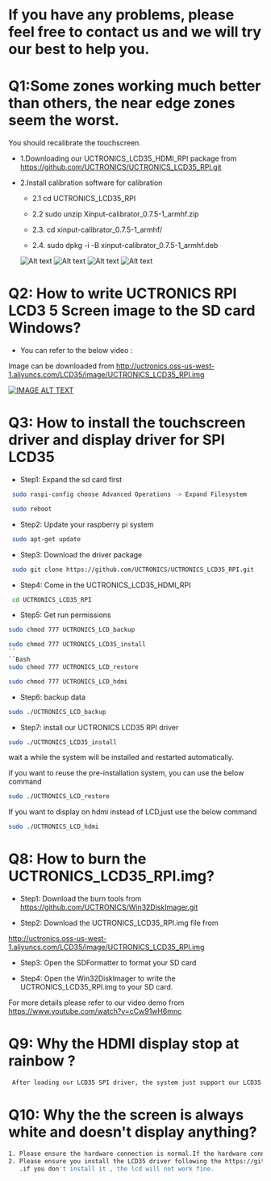 # If you have any problems, please feel free to contact us and we will try our best to help you.

# Q1:Some zones working much better than others, the near edge zones seem the worst.
 
You should recalibrate the touchscreen. 

- 1.Downloading our UCTRONICS_LCD35_HDMI_RPI package from https://github.com/UCTRONICS/UCTRONICS_LCD35_RPI.git

- 2.Install calibration software for calibration

  - 2.1 cd UCTRONICS_LCD35_RPI
  
  - 2.2 sudo unzip Xinput-calibrator_0.7.5-1_armhf.zip
  
  - 2.3. cd xinput-calibrator_0.7.5-1_armhf/
  
  - 2.4. sudo dpkg -i -B xinput-calibrator_0.7.5-1_armhf.deb
  
  ![Alt text](https://github.com/UCTRONICS/UCTRONICS_LCD35_HDMI_RPI/blob/master/image/1.jpeg)
  ![Alt text](https://github.com/UCTRONICS/UCTRONICS_LCD35_HDMI_RPI/blob/master/image/2.jpeg)
  ![Alt text](https://github.com/UCTRONICS/UCTRONICS_LCD35_HDMI_RPI/blob/master/image/3.jpeg)
  ![Alt text](https://github.com/UCTRONICS/UCTRONICS_LCD35_HDMI_RPI/blob/master/image/4.jpeg)
  
 
 # Q2: How to write UCTRONICS RPI LCD3 5 Screen image to the SD card Windows?
 
 - You can refer to the below video :
 
 Image can be downloaded from http://uctronics.oss-us-west-1.aliyuncs.com/LCD35/image/UCTRONICS_LCD35_RPI.img
 
 [![IMAGE ALT TEXT](https://github.com/UCTRONICS/UCTRONICS_LCD35_RPI/blob/master/image/5.jpeg)](https://youtu.be/cCw91wH6mnc "How to write UCTRONICS SPI LCD3 5 Screen image to the SD card Windows The Raspberry Pi Beginners Guide")

# Q3: How to install the touchscreen driver and display driver for SPI LCD35 

- Step1: Expand the sd card first
```Bash
 sudo raspi-config choose Advanced Operations -> Expand Filesystem
```
```Bash
 sudo reboot
```

- Step2: Update your raspberry pi system
```Bash
 sudo apt-get update
```
- Step3: Download the driver package
```Bash
 sudo git clone https://github.com/UCTRONICS/UCTRONICS_LCD35_RPI.git
```

- Step4: Come in the UCTRONICS_LCD35_HDMI_RPI
```Bash
 cd UCTRONICS_LCD35_RPI
```
- Step5: Get run permissions
```Bash
sudo chmod 777 UCTRONICS_LCD_backup
```
```Bash
sudo chmod 777 UCTRONICS_LCD35_install
``
``Bash
sudo chmod 777 UCTRONICS_LCD_restore
```
```Bash
sudo chmod 777 UCTRONICS_LCD_hdmi
```

- Step6: backup data
```Bash
sudo ./UCTRONICS_LCD_backup
```
- Step7: install our UCTRONICS LCD35 RPI driver
```Bash
sudo ./UCTRONICS_LCD35_install
```
wait a while the system will be installed and restarted automatically.

if you want to reuse the pre-installation system, you can use the below command
```Bash
sudo ./UCTRONICS_LCD_restore
```
If you want to display on hdmi instead of LCD,just use the below command
```Bash
sudo ./UCTRONICS_LCD_hdmi
```
# Q8: How to burn the UCTRONICS_LCD35_RPI.img?

- Step1: Download the burn tools from https://github.com/UCTRONICS/Win32DiskImager.git 

- Step2: Download the UCTRONICS_LCD35_RPI.img file from 

 http://uctronics.oss-us-west-1.aliyuncs.com/LCD35/image/UCTRONICS_LCD35_RPI.img 

- Step3: Open the SDFormatter to format your SD card 

- Step4: Open the Win32DiskImager to write the  UCTRONICS_LCD35_RPI.img to your SD card.

 For more details please refer to our video demo from https://www.youtube.com/watch?v=cCw91wH6mnc 

# Q9: Why the HDMI display stop at rainbow ?
```Bash
 After loading our LCD35 SPI driver, the system just support our LCD35 screen which means you can't use the HDMi screen.
```
# Q10: Why the the screen is always white and doesn't display anything?

```Bash
1. Please ensure the hardware connection is normal.If the hardware connection is defective, the lcd will not work fine.
2. Please ensure you install the LCD35 driver following the https://github.com/UCTRONICS/UCTRONICS_LCD35_RPI/blob/master/README.md
   .if you don't install it , the lcd will not work fine.
```
 
   




 
 
 
